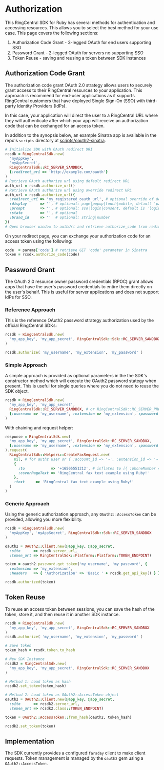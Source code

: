 # Authorization

This RingCentral SDK for Ruby has several methods for authentication and accessing
resources. This allows you to select the best method for your use case. This page covers the following sections:

1. Authorization Code Grant - 3-legged OAuth for end users supporting SSO
1. Password Grant - 2-legged OAuth for servers no supporting SSO
1. Token Reuse - saving and reusing a token between SDK instances

## Authorization Code Grant

The authorization code grant OAuth 2.0 strategy allows users to securely grant access to their RingCentral resources to your application. This approach is recommend for end-user applications as it supports RingCentral customers that have deployed Single Sign-On (SSO) with third-party Identity Providers (IdPs).

In this case, your application will direct the user to a RingCentral URL where they will authenticate after which your app will receive an authorization code that can be exchanged for an access token.

In addition to the synopsis below, an example Sinatra app is available in the repo's `scripts` directory at [scripts/oauth2-sinatra](https://github.com/grokify/ringcentral-sdk-ruby/tree/master/scripts/oauth2-sinatra).

```ruby
# Initialize SDK with OAuth redirect URI
rcsdk = RingCentralSdk.new(
  'myAppKey',
  'myAppSecret',
  RingCentralSdk::RC_SERVER_SANDBOX,
  {:redirect_uri => 'http://example.com/oauth'}
)
# Retrieve OAuth authorize url using default redirect URL
auth_url = rcsdk.authorize_url()
# Retrieve OAuth authorize url using override redirect URL
auth_url = rcsdk.authorize_url({
  :redirect_uri => 'my_registered_oauth_url', # optional override of default URL
  :display      => '', # optional: page|popup|touch|mobile, default 'page'
  :prompt       => '', # optional: sso|login|consent, default is 'login sso consent'
  :state        => '', # optional
  :brand_id     => ''  # optional: string|number
})
# Open browser window to authUrl and retrieve authorize_code from redirect uri.
```

On your redirect page, you can exchange your authorization code for an access token using the following:

```ruby
code  = params['code'] # retrieve GET 'code' parameter in Sinatra
token = rcsdk.authorize_code(code)
```

## Password Grant

The OAuth 2.0 resource owner password credentials (RPOC) grant allows apps that have the user's password credentials to entire them directly on the user's behalf. This is useful for server applications and does not support IdPs for SSO.

### Reference Approach

This is the reference OAuth2 password strategy authorization used by the official
RingCentral SDKs:

```ruby
rcsdk = RingCentralSdk.new(
  'my_app_key', 'my_app_secret', RingCentralSdk::Sdk::RC_SERVER_SANDBOX
)

rcsdk.authorize( 'my_username', 'my_extension', 'my_password' )
```

### Simple Approach

A simple approach is provided as optional parameters in the the SDK's constructor
method which will execute the OAuth2 password stategy when present. This is useful
for single queries where you do not need to reuse the SDK object.

```ruby
rcsdk = RingCentralSdk.new(
  'my_app_key', 'my_app_secret',
  RingCentralSdk::RC_SERVER_SANDBOX, # or RingCentralSdk::RC_SERVER_PRODUCTION
  {:username => 'my_username', :extension => 'my_extension', :password => 'my_password'}
)
```

With chaining and request helper:

```ruby
response = RingCentralSdk.new(
  'my_app_key', 'my_app_secret', RingCentralSdk::RC_SERVER_SANDBOX,
  {:username => 'my_username', :extension => 'my_extension', :password => 'my_password'}
).request(
  RingCentralSdk::Helpers::CreateFaxRequest.new(
    nil, # for authz user or { :account_id => '~', :extension_id => '~' }
    {
      :to            => '+16505551212', # inflates to [{ :phoneNumber => '+16505551212' }],
      :coverPageText => 'RingCentral fax text example using Ruby!'
    },
    :text     => 'RingCentral fax text example using Ruby!'
  )
)
```

### Generic Approach

Using the generic authorization approach, any `OAuth2::AccessToken` can be
provided, allowing you more flexibility.

```ruby
rcsdk = RingCentralSdk.new(
  'myAppKey', 'myAppSecret', RingCentralSdk::Sdk::RC_SERVER_SANDBOX
)

oauth2 = OAuth2::Client.new(@app_key, @app_secret,
  :site      => rcsdk.server_url,
  :token_url => RingCentralSdk::Platform::Platform::TOKEN_ENDPOINT)

token = oauth2.password.get_token('my_username', 'my_password', {
  :extension => 'my_extension',
  :headers   => { 'Authorization' => 'Basic ' + rcsdk.get_api_key() } })

rcsdk.authorized(token)
```

## Token Reuse

To reuse an access token between sessions, you can save the hash of the token, 
store it, and then reuse it in another SDK instance.

```ruby
rcsdk = RingCentralSdk.new(
  'my_app_key', 'my_app_secret', RingCentralSdk::RC_SERVER_SANDBOX
)
rcsdk.authorize( 'my_username', 'my_extension', 'my_password' )

# Save token
token_hash = rcsdk.token.to_hash

# New SDK Instance
rcsdk2 = RingCentralSdk.new(
  'my_app_key', 'my_app_secret', RingCentralSdk::RC_SERVER_SANDBOX
)

# Method 1: Load token as hash
rcsdk2.set_token(token_hash)

# Method 2: Load token as OAuth2::AccessToken object
oauth2 = OAuth2::Client.new(@app_key, @app_secret,
  :site      => rcsdk2.server_url,
  :token_url => rcsdk2.class::TOKEN_ENDPOINT)

token = OAuth2::AccessToken::from_hash(oauth2, token_hash)

rcsdk2.set_token(token)
```

## Implementation

The SDK currently provides a configured `faraday` client to make client requests.
Token management is managed by the `oauth2` gem using a `OAuth2::AccessToken`.